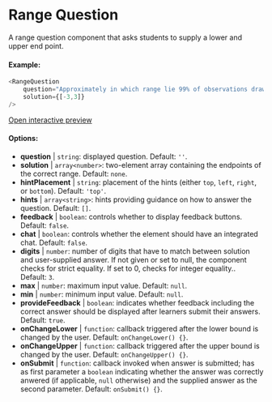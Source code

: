 # Range Question

A range question component that asks students to supply a lower and upper end point.

#### Example:

``` js
<RangeQuestion
    question="Approximately in which range lie 99% of observations drawn from a standard normal distribution?"
    solution={[-3,3]}
/>
```

[Open interactive preview](https://isle.heinz.cmu.edu/components/range-question/)

#### Options:

* __question__ | `string`: displayed question. Default: `''`.
* __solution__ | `array<number>`: two-element array containing the endpoints of the correct range. Default: `none`.
* __hintPlacement__ | `string`: placement of the hints (either `top`, `left`, `right`, or `bottom`). Default: `'top'`.
* __hints__ | `array<string>`: hints providing guidance on how to answer the question. Default: `[]`.
* __feedback__ | `boolean`: controls whether to display feedback buttons. Default: `false`.
* __chat__ | `boolean`: controls whether the element should have an integrated chat. Default: `false`.
* __digits__ | `number`: number of digits that have to match between solution and user-supplied answer. If not given or set to null, the component checks for strict equality. If set to 0, checks for integer equality.. Default: `3`.
* __max__ | `number`: maximum input value. Default: `null`.
* __min__ | `number`: minimum input value. Default: `null`.
* __provideFeedback__ | `boolean`: indicates whether feedback including the correct answer should be displayed after learners submit their answers. Default: `true`.
* __onChangeLower__ | `function`: callback triggered after the lower bound is changed by the user. Default: `onChangeLower() {}`.
* __onChangeUpper__ | `function`: callback triggered after the upper bound is changed by the user. Default: `onChangeUpper() {}`.
* __onSubmit__ | `function`: callback invoked when answer is submitted; has as first parameter a `boolean` indicating whether the answer was correctly anwered (if applicable, `null` otherwise) and the supplied answer as the second parameter. Default: `onSubmit() {}`.
